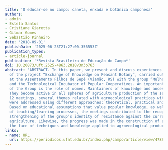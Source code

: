 ```yaml
---
title: 'O educar-se no campo: caneta, enxada e botânica camponesa'
authors:
- admin
- Estela Santos
- Cristiane Giaretta
- Gilmar Gomes
- Sebastião Pinheiro
date: '2018-09-01'
publishDate: '2025-06-23T21:27:00.356553Z'
publication_types:
- article-journal
publication: '*Revista Brasileira de Educação do Campo*'
doi: 10.20873/uft.2525-4863.2018v3n3p763
abstract: 'ABSTRACT. In this paper, we present and discuss experiences of the execution
  of the project “Exchange of Knowledge on Peasant Botany”, carried out during 2014
  at the Assentamento Filhos de Sepé (Viamão, RS) with the group “Mulheres da Terra”
  and the Technological Incubator of Popular Cooperatives. An important characteristic
  of the Group is the role of women. Maintainers of knowledge and ancestral practices.
  They become active in all spheres of agriculture production of the settlement. Throughout
  12 meetings, several themes related with agroecological practices with peasant life
  were addressed using different approaches: theoretical, practical and reflexive.
  Based on educational assumptions that value popular knowledge, as well as the horizontality
  of teaching/learning processes, the meetings contributed to the recognition and
  strengthening of the group’s identity of resistance against the current globalized
  agriculture. Likewise, the progress was made in the construction of autonomy in
  the face of techniques and knowledge applied to agroecological production.'
links:
- name: URL
  url: https://periodicos.ufnt.edu.br/index.php/campo/article/view/4788
---
```

